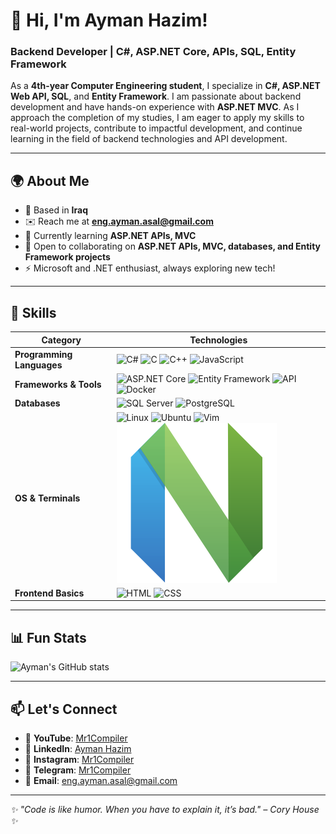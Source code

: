 # 👋 Hi, I'm Ayman Hazim!

### Backend Developer | C#, ASP.NET Core, APIs, SQL, Entity Framework

As a **4th-year Computer Engineering student**, I specialize in **C#, ASP.NET Web API, SQL**, and **Entity Framework**. I am passionate about backend development and have hands-on experience with **ASP.NET MVC**. As I approach the completion of my studies, I am eager to apply my skills to real-world projects, contribute to impactful development, and continue learning in the field of backend technologies and API development.

---

## 🌍 About Me

- 📍 Based in **Iraq**
- ✉️ Reach me at **[eng.ayman.asal@gmail.com](mailto:eng.ayman.asal@gmail.com)**
- 🧠 Currently learning **ASP.NET APIs, MVC**
- 🤝 Open to collaborating on **ASP.NET APIs, MVC, databases, and Entity Framework projects**
- ⚡ Microsoft and .NET enthusiast, always exploring new tech!

---

## 🧠 Skills

| **Category**              | **Technologies** |
|--------------------------|------------------|
| **Programming Languages** | ![C#](https://cdn.jsdelivr.net/gh/devicons/devicon/icons/csharp/csharp-original.svg) ![C](https://cdn.jsdelivr.net/gh/devicons/devicon/icons/c/c-original.svg) ![C++](https://cdn.jsdelivr.net/gh/devicons/devicon/icons/cplusplus/cplusplus-original.svg) ![JavaScript](https://cdn.jsdelivr.net/gh/devicons/devicon/icons/javascript/javascript-original.svg) |
| **Frameworks & Tools**   | ![ASP.NET Core](https://cdn.jsdelivr.net/gh/devicons/devicon/icons/dotnetcore/dotnetcore-original.svg) ![Entity Framework](https://img.icons8.com/color/48/entity-framework.png) ![API](https://img.icons8.com/color/48/api.png) ![Docker](https://cdn.jsdelivr.net/gh/devicons/devicon/icons/docker/docker-original.svg) |
| **Databases**            | ![SQL Server](https://cdn.jsdelivr.net/gh/devicons/devicon/icons/microsoftsqlserver/microsoftsqlserver-plain.svg) ![PostgreSQL](https://cdn.jsdelivr.net/gh/devicons/devicon/icons/postgresql/postgresql-original.svg) |
| **OS & Terminals**       | ![Linux](https://cdn.jsdelivr.net/gh/devicons/devicon/icons/linux/linux-original.svg) ![Ubuntu](https://cdn.jsdelivr.net/gh/devicons/devicon/icons/ubuntu/ubuntu-plain.svg) ![Vim](https://cdn.jsdelivr.net/gh/devicons/devicon/icons/vim/vim-original.svg) ![Neovim](https://raw.githubusercontent.com/devicons/devicon/master/icons/neovim/neovim-original.svg) |
| **Frontend Basics**      | ![HTML](https://cdn.jsdelivr.net/gh/devicons/devicon/icons/html5/html5-original.svg) ![CSS](https://cdn.jsdelivr.net/gh/devicons/devicon/icons/css3/css3-original.svg) |

---

## 📊 Fun Stats

![Ayman's GitHub stats](https://github-readme-stats.vercel.app/api?username=mr1compiler&show_icons=true&theme=tokyonight&hide_border=true)

---

## 📫 Let's Connect

- 🎥 **YouTube**: [Mr1Compiler](https://www.youtube.com/@Mr1Compiler) 
- 💼 **LinkedIn**: [Ayman Hazim](https://www.linkedin.com/in/ayman-hazim-a8219b327/)  
- 📸 **Instagram**: [Mr1Compiler](https://instagram.com/mr1compiler)  
- 💬 **Telegram**: [Mr1Compiler](https://t.me/mr1compiler) 
- 📧 **Email**: [eng.ayman.asal@gmail.com](mailto:eng.ayman.asal@gmail.com)  

---

_✨ "Code is like humor. When you have to explain it, it’s bad." – Cory House ✨_
